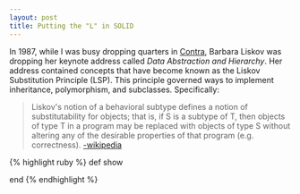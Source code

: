 ```yaml
---
layout: post
title: Putting the "L" in SOLID
---
```

In 1987, while I was busy dropping quarters in [Contra](https://www.youtube.com/watch?v=zGaCLZCH-do), Barbara Liskov was dropping her keynote address called *Data Abstraction and Hierarchy*. Her address contained concepts that have become known as the Liskov Substitution Principle (LSP). This principle governed ways to implement inheritance, polymorphism, and subclasses. Specifically:

> Liskov's notion of a behavioral subtype defines a notion of substitutability for objects; that is, if S is a subtype of T, then objects of type T in a program may be replaced with objects of type S without altering any of the desirable properties of that program (e.g. correctness). [-wikipedia](https://en.wikipedia.org/wiki/Liskov_substitution_principle#Principle)

{% highlight ruby %}
def show

end
{% endhighlight %}
